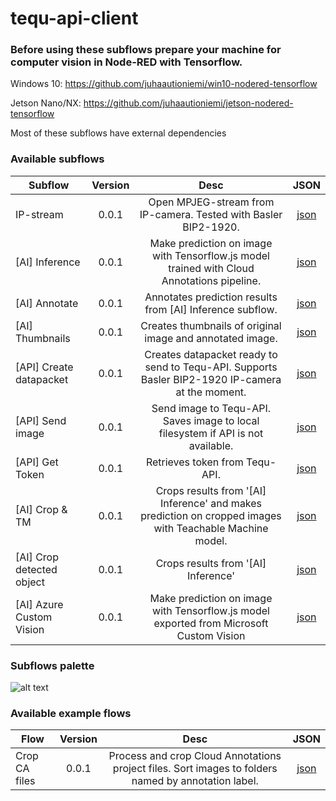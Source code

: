 # tequ-api-client

### Before using these subflows prepare your machine for computer vision in Node-RED with Tensorflow.

Windows 10: https://github.com/juhaautioniemi/win10-nodered-tensorflow

Jetson Nano/NX: https://github.com/juhaautioniemi/jetson-nodered-tensorflow

Most of these subflows have external dependencies

### Available subflows

| Subflow                   | Version         | Desc | JSON |
| --------------------------|:---------------:| :-------------:| :-------------:|
| IP-stream                 | 0.0.1           | Open MPJEG-stream from IP-camera. Tested with Basler BIP2-1920. | <a href="subflows/ip-camera.json">json</a> |
| [AI] Inference            | 0.0.1	          | Make prediction on image with Tensorflow.js model trained with Cloud Annotations pipeline. | <a href="subflows/ai-inference.json">json</a> |
| [AI] Annotate	            | 0.0.1           | Annotates prediction results from [AI] Inference subflow. | <a href="subflows/ai-annotate.json">json</a> |
| [AI] Thumbnails           | 0.0.1           | Creates thumbnails of original image and annotated image. | <a href="subflows/ai-thumbnails.json">json</a> |
| [API] Create datapacket   | 0.0.1           | Creates datapacket ready to send to Tequ-API. Supports Basler BIP2-1920 IP-camera at the moment. | <a href="subflows/api-create-datapacket.json">json</a> |
| [API] Send image          | 0.0.1           | Send image to Tequ-API. Saves image to local filesystem if API is not available. | <a href="subflows/api-send-image.json">json</a> |
| [API] Get Token           | 0.0.1           | Retrieves token from Tequ-API. | <a href="subflows/api-get-token.json">json</a> |
| [AI] Crop & TM            | 0.0.1           | Crops results from '[AI] Inference' and makes prediction on cropped images with Teachable Machine model. | <a href="subflows/ai-crop-tm.json">json</a> |
| [AI] Crop detected object | 0.0.1           | Crops results from '[AI] Inference' | <a href="subflows/ai-crop-detected-object.json">json</a> |
| [AI] Azure Custom Vision  | 0.0.1           | Make prediction on image with Tensorflow.js model exported from Microsoft Custom Vision | <a href="subflows/ai-azure-custom-vision.json">json</a> |

### Subflows palette

![alt text](
https://github.com/juhaautioniemi/tequ-api-client/blob/master/images/subflows.JPG "Subflows")

### Available example flows

| Flow                      | Version         | Desc           | JSON           |
| --------------------------|:---------------:| :-------------:| :-------------:|
| Crop CA files             | 0.0.1           | Process and crop Cloud Annotations project files. Sort images to folders named by annotation label. | <a href="flows/crop-ca.json">json</a> |
